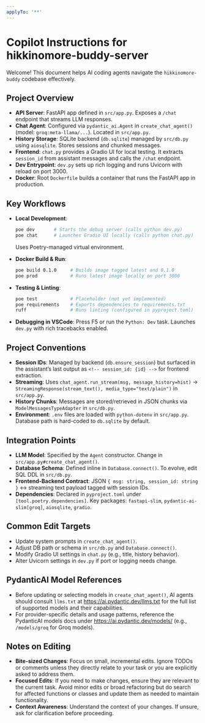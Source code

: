 ```yaml
---
applyTo: '**'
---
```

# Copilot Instructions for hikkinomore-buddy-server

Welcome! This document helps AI coding agents navigate the `hikkinomore-buddy` codebase effectively.

## Project Overview

- **API Server**: FastAPI app defined in `src/app.py`. Exposes a `/chat` endpoint that streams LLM responses.
- **Chat Agent**: Configured via `pydantic_ai.Agent` in `create_chat_agent()` (model: `groq:meta-llama/...`). Located in `src/app.py`.
- **History Storage**: SQLite backend (`db.sqlite`) managed by `src/db.py` using `aiosqlite`. Stores sessions and chunked messages.
- **Frontend**: `chat.py` provides a Gradio UI for local testing. It extracts `session_id` from assistant messages and calls the `/chat` endpoint.
- **Dev Entrypoint**: `dev.py` sets up rich logging and runs Uvicorn with reload on port 3000.
- **Docker**: Root `Dockerfile` builds a container that runs the FastAPI app in production.

## Key Workflows

- **Local Development**: 
  ```bash
  poe dev       # Starts the debug server (calls python dev.py)
  poe chat      # Launches Gradio UI locally (calls python chat.py)
  ```
  Uses Poetry-managed virtual environment.

- **Docker Build & Run**:
  ```bash
  poe build 0.1.0     # Builds image tagged latest and 0.1.0
  poe prod            # Runs latest image locally on port 3000
  ```

- **Testing & Linting**:
  ```bash
  poe test            # Placeholder (not yet implemented)
  poe requirements    # Exports dependencies to requirements.txt
  ruff                # Runs linting (configured in pyproject.toml)
  ```

- **Debugging in VSCode**: Press F5 or run the `Python: Dev` task. Launches `dev.py` with rich tracebacks enabled.

## Project Conventions

- **Session IDs**: Managed by backend (`db.ensure_session`) but surfaced in the assistant’s last output as `<!-- session_id: {id} -->` for frontend extraction.
- **Streaming**: Uses `chat_agent.run_stream(msg, message_history=hist)` → `StreamingResponse(stream_text(), media_type="text/plain")` in `src/app.py`.
- **History Chunks**: Messages are stored/retrieved in JSON chunks via `ModelMessagesTypeAdapter` in `src/db.py`.
- **Environment**: `.env` files are loaded with `python-dotenv` in `src/app.py`. Database path is hard-coded to `db.sqlite` by default.

## Integration Points

- **LLM Model**: Specified by the `Agent` constructor. Change in `src/app.py#create_chat_agent()`.
- **Database Schema**: Defined inline in `Database.connect()`. To evolve, edit SQL DDL in `src/db.py`.
- **Frontend-Backend Contract**: JSON `{ msg: string, session_id: string }` ↔ streaming text payload tagged with session IDs.
- **Dependencies**: Declared in `pyproject.toml` under `[tool.poetry.dependencies]`. Key packages: `fastapi-slim`, `pydantic-ai-slim[groq]`, `aiosqlite`, `gradio`.

## Common Edit Targets

- Update system prompts in `create_chat_agent()`.
- Adjust DB path or schema in `src/db.py` and `Database.connect()`.
- Modify Gradio UI settings in `chat.py` (e.g., title, history behavior).
- Alter Uvicorn settings in `dev.py` if port or logging needs change.

## PydanticAI Model References

- Before updating or selecting models in `create_chat_agent()`, AI agents should consult `llms.txt` at https://ai.pydantic.dev/llms.txt for the full list of supported models and their capabilities.
- For provider-specific details and usage patterns, reference the PydanticAI models docs under https://ai.pydantic.dev/models/ (e.g., `/models/groq` for Groq models).

## Notes on Editing

- **Bite-sized Changes**: Focus on small, incremental edits. Ignore TODOs or comments unless they directly relate to your task or you are explicitly asked to address them.
- **Focused Edits**: If you need to make changes, ensure they are relevant to the current task. Avoid minor edits or broad
refactoring but do search for affected functions or classes and update them as needed to maintain functionality.
- **Context Awareness**: Understand the context of your changes. If unsure, ask for clarification before proceeding.
